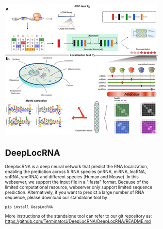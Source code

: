 ![DeepLocRNA](webserver/assets/Figure1small.png)
# DeepLocRNA

DeeplocRNA is a deep neural network that predict the RNA localization, enabling the prediction across 5 RNA species (mRNA, miRNA, lncRNA, snRNA, snoRNA) and different species (Human and Mouse). 
In this webserver, we support the input file in a ".fasta" format. Because of the limited computational resource, webserver only support limited sequence prediction.
Alternatively, if you want to predict a large number of RNA sequence, please download our standalone tool by
```
pip install DeepLocRNA
```
More instructions of the standalone tool can refer to our git repository as: https://github.com/TerminatorJ/DeepLocRNA/DeepLocRNA/README.md





